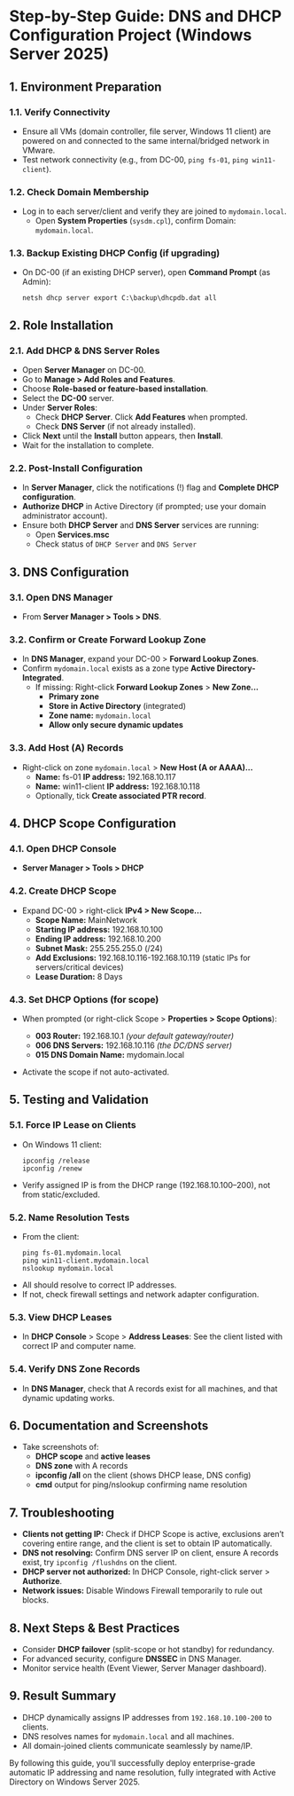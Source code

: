 # Step-by-Step Guide: DNS and DHCP Configuration Project (Windows Server 2025)

## 1. Environment Preparation

### 1.1. Verify Connectivity
- Ensure all VMs (domain controller, file server, Windows 11 client) are powered on and connected to the same internal/bridged network in VMware.
- Test network connectivity (e.g., from DC-00, `ping fs-01`, `ping win11-client`).

### 1.2. Check Domain Membership
- Log in to each server/client and verify they are joined to `mydomain.local`.
  - Open **System Properties** (`sysdm.cpl`), confirm Domain: `mydomain.local`.

### 1.3. Backup Existing DHCP Config (if upgrading)
- On DC-00 (if an existing DHCP server), open **Command Prompt** (as Admin):
  ```
  netsh dhcp server export C:\backup\dhcpdb.dat all
  ```

## 2. Role Installation

### 2.1. Add DHCP & DNS Server Roles
- Open **Server Manager** on DC-00.
- Go to **Manage > Add Roles and Features**.
- Choose **Role-based or feature-based installation**.
- Select the **DC-00** server.
- Under **Server Roles**:
  - Check **DHCP Server**. Click **Add Features** when prompted.
  - Check **DNS Server** (if not already installed).
- Click **Next** until the **Install** button appears, then **Install**.
- Wait for the installation to complete.

### 2.2. Post-Install Configuration
- In **Server Manager**, click the notifications (!) flag and **Complete DHCP configuration**.
- **Authorize DHCP** in Active Directory (if prompted; use your domain administrator account).
- Ensure both **DHCP Server** and **DNS Server** services are running:
  - Open **Services.msc**
  - Check status of `DHCP Server` and `DNS Server`

## 3. DNS Configuration

### 3.1. Open DNS Manager
- From **Server Manager > Tools > DNS**.

### 3.2. Confirm or Create Forward Lookup Zone
- In **DNS Manager**, expand your DC-00 > **Forward Lookup Zones**.
- Confirm `mydomain.local` exists as a zone type **Active Directory-Integrated**.
  - If missing: Right-click **Forward Lookup Zones** > **New Zone...**
    - **Primary zone**
    - **Store in Active Directory** (integrated)
    - **Zone name:** `mydomain.local`
    - **Allow only secure dynamic updates**

### 3.3. Add Host (A) Records
- Right-click on zone `mydomain.local` > **New Host (A or AAAA)...**
  - **Name:** fs-01  **IP address:** 192.168.10.117
  - **Name:** win11-client  **IP address:** 192.168.10.118
  - Optionally, tick **Create associated PTR record**.

## 4. DHCP Scope Configuration

### 4.1. Open DHCP Console
- **Server Manager > Tools > DHCP**

### 4.2. Create DHCP Scope
- Expand DC-00 > right-click **IPv4 > New Scope...**
  - **Scope Name:** MainNetwork
  - **Starting IP address:** 192.168.10.100
  - **Ending IP address:** 192.168.10.200
  - **Subnet Mask:** 255.255.255.0 (/24)
  - **Add Exclusions:** 192.168.10.116-192.168.10.119 (static IPs for servers/critical devices)
  - **Lease Duration:** 8 Days

### 4.3. Set DHCP Options (for scope)
- When prompted (or right-click Scope > **Properties > Scope Options**):
  - **003 Router:** 192.168.10.1 *(your default gateway/router)*
  - **006 DNS Servers:** 192.168.10.116 *(the DC/DNS server)*
  - **015 DNS Domain Name:** mydomain.local

- Activate the scope if not auto-activated.

## 5. Testing and Validation

### 5.1. Force IP Lease on Clients
- On Windows 11 client:
  ```
  ipconfig /release
  ipconfig /renew
  ```
- Verify assigned IP is from the DHCP range (192.168.10.100–200), not from static/excluded.

### 5.2. Name Resolution Tests
- From the client:
  ```
  ping fs-01.mydomain.local
  ping win11-client.mydomain.local
  nslookup mydomain.local
  ```
- All should resolve to correct IP addresses.
- If not, check firewall settings and network adapter configuration.

### 5.3. View DHCP Leases
- In **DHCP Console** > Scope > **Address Leases**: See the client listed with correct IP and computer name.

### 5.4. Verify DNS Zone Records
- In **DNS Manager**, check that A records exist for all machines, and that dynamic updating works.

## 6. Documentation and Screenshots

- Take screenshots of:
  - **DHCP scope** and **active leases**
  - **DNS zone** with A records
  - **ipconfig /all** on the client (shows DHCP lease, DNS config)
  - **cmd** output for ping/nslookup confirming name resolution

## 7. Troubleshooting

- **Clients not getting IP:** Check if DHCP Scope is active, exclusions aren’t covering entire range, and the client is set to obtain IP automatically.
- **DNS not resolving:** Confirm DNS server IP on client, ensure A records exist, try `ipconfig /flushdns` on the client.
- **DHCP server not authorized:** In DHCP Console, right-click server > **Authorize**.
- **Network issues:** Disable Windows Firewall temporarily to rule out blocks.

## 8. Next Steps & Best Practices

- Consider **DHCP failover** (split-scope or hot standby) for redundancy.
- For advanced security, configure **DNSSEC** in DNS Manager.
- Monitor service health (Event Viewer, Server Manager dashboard).

## 9. Result Summary

- DHCP dynamically assigns IP addresses from `192.168.10.100-200` to clients.
- DNS resolves names for `mydomain.local` and all machines.
- All domain-joined clients communicate seamlessly by name/IP.

By following this guide, you'll successfully deploy enterprise-grade automatic IP addressing and name resolution, fully integrated with Active Directory on Windows Server 2025.
